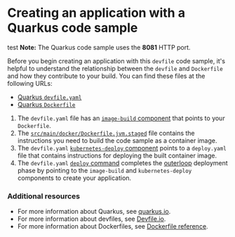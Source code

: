 # Creating an application with a Quarkus code sample
test
**Note:** The Quarkus code sample uses the **8081** HTTP port.

Before you begin creating an application with this `devfile` code sample, it's helpful to understand the relationship between the `devfile` and `Dockerfile` and how they contribute to your build. You can find these files at the following URLs:

* [Quarkus `devfile.yaml`](https://github.com/redhat-appstudio/devfile-sample-code-with-quarkus-dance/blob/main/devfile.yaml)
* [Quarkus `Dockerfile`](https://github.com/redhat-appstudio/devfile-sample-code-with-quarkus-dance/blob/main/src/main/docker/Dockerfile.jvm.staged)

1. The `devfile.yaml` file has an [`image-build` component](https://github.com/redhat-appstudio/devfile-sample-code-with-quarkus-dance/blob/main/devfile.yaml#L25-L31) that points to your `Dockerfile`.
2. The [`src/main/docker/Dockerfile.jvm.staged`](https://github.com/redhat-appstudio/devfile-sample-code-with-quarkus-dance/blob/main/src/main/docker/Dockerfile.jvm.staged) file contains the instructions you need to build the code sample as a container image.
3. The `devfile.yaml` [`kubernetes-deploy` component](https:/github.com//redhat-appstudio/devfile-sample-code-with-quarkus-dance/blob/main/devfile.yaml#L32-L44) points to a `deploy.yaml` file that contains instructions for deploying the built container image.
4. The `devfile.yaml` [`deploy` command](https://github.com/redhat-appstudio/devfile-sample-code-with-quarkus-dance/blob/main/devfile.yaml#L46-L59) completes the [outerloop](https://devfile.io/docs/2.2.0/innerloop-vs-outerloop) deployment phase by pointing to the `image-build` and `kubernetes-deploy` components to create your application.

### Additional resources
* For more information about Quarkus, see [quarkus.io](https://quarkus.io/).
* For more information about devfiles, see [Devfile.io](https://devfile.io/).
* For more information about Dockerfiles, see [Dockerfile reference](https://docs.docker.com/engine/reference/builder/).
